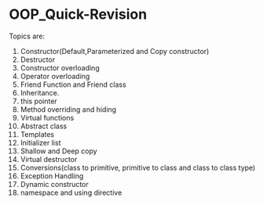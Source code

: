 # OOP_Quick-Revision
Topics are:
1. Constructor(Default,Parameterized and Copy constructor)
2. Destructor
3. Constructor overloading
4. Operator overloading
5. Friend Function and Friend class
6. Inheritance.
7. this pointer
8. Method overriding and hiding
9. Virtual functions
10. Abstract class
11. Templates
12. Initializer list
13. Shallow and Deep copy
14. Virtual destructor
15. Conversions(class to primitive, primitive to class and class to class type)
16. Exception Handling
17. Dynamic constructor
18. namespace and using directive
